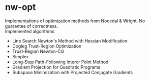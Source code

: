 # nw-opt
Implementations of optimization methods from Nocedal &amp; Wright. No guarantee of correctness.  
Implemented algorithms:  
* Line Search Newton's Method with Hessian Modification  
* Dogleg Trust-Region Optimization
* Trust-Region Newton-CG
* Simplex 
* Long-Step Path-Following Interor Point Method
* Gradient Projection for Quadratic Programs
* Subspace Minimization with Projected Conjugate Gradients
